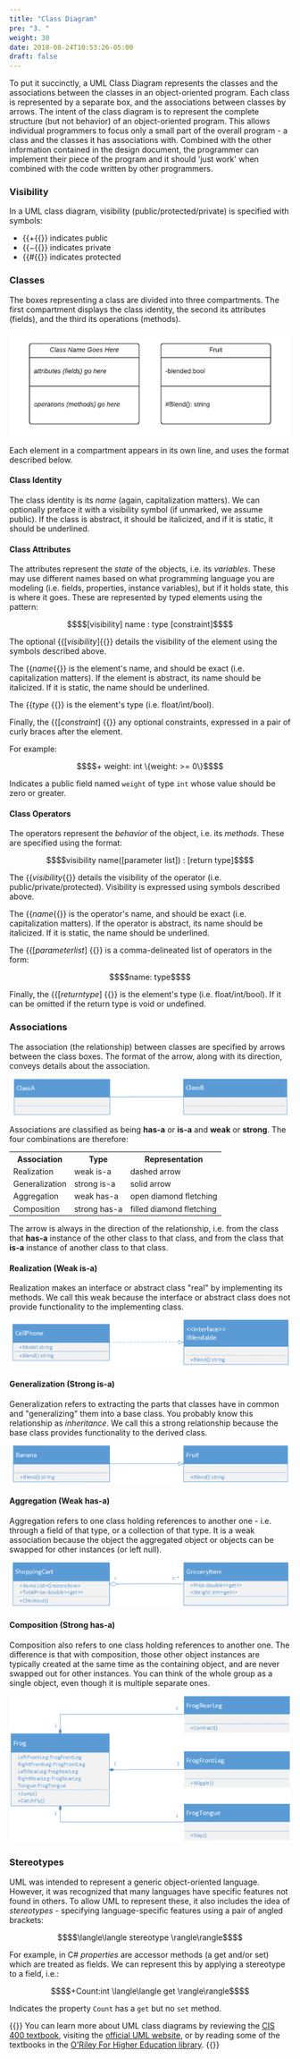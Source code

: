 ```yaml
---
title: "Class Diagram"
pre: "3. "
weight: 30
date: 2018-08-24T10:53:26-05:00
draft: false
---
```


To put it succinctly, a UML Class Diagram represents the classes and the associations between the classes in an object-oriented program.  Each class is represented by a separate box, and the associations between classes by arrows. The intent of the class diagram is to represent the complete structure (but not behavior) of an object-oriented program. This allows individual programmers to focus only a small part of the overall program - a class and the classes it has associations with.  Combined with the other information contained in the design document, the programmer can implement their piece of the program and it should 'just work' when combined with the code written by other programmers.

### Visibility

In a UML class diagram, visibility (public/protected/private) is specified with symbols:
* {{<math>}}$+${{</math>}} indicates public
* {{<math>}}$-${{</math>}} indicates private
* {{<math>}}$\#${{</math>}} indicates protected

### Classes 
The boxes representing a class are divided into three compartments. The first compartment displays the class identity, the second its attributes (fields), and the third its operations (methods). 

![Class Diagram Box Format](/images/2.3.3.1.png)

Each element in a compartment appears in its own line, and uses the format described below.

#### Class Identity
The class identity is its _name_ (again, capitalization matters). We can optionally preface it with a visibility symbol (if unmarked, we assume public). If the class is abstract, it should be italicized, and if it is static, it should be underlined. 

#### Class Attributes 
The attributes represent the _state_ of the objects, i.e. its _variables_.  These may use different names based on what programming language you are modeling (i.e. fields, properties, instance variables), but if it holds state, this is where it goes.  These are represented by typed elements using the pattern:

```math 
$$[visibility] name : type [constraint]$$
```

The optional {{<math>}}$[visibility]${{</math>}} details the visibility of the element using the symbols described above.

The {{<math>}}$name${{</math>}} is the element's name, and should be exact (i.e. capitalization matters). If the element is abstract, its name should be italicized. If it is static, the name should be underlined.

The {{<math>}}$type$ {{</math>}} is the element's type (i.e. float/int/bool).

Finally, the {{<math>}}$[constraint]$ {{</math>}} any optional constraints, expressed in a pair of curly braces after the element.  

For example:

```math 
$$+ weight: int \{weight: >= 0\}$$
```

Indicates a public field named `weight` of type `int` whose value should be zero or greater.

#### Class Operators
The operators represent the _behavior_ of the object, i.e. its _methods_. These are specified using the format:

```math 
$$visibility name([parameter list]) : [return type]$$
```

The {{<math>}}$visibility${{</math>}} details the visibility of the operator (i.e. public/private/protected). Visibility is expressed using symbols described above.

The {{<math>}}$name${{</math>}} is the operator's name, and should be exact (i.e. capitalization matters). If the operator is abstract, its name should be italicized. If it is static, the name should be underlined.

The {{<math>}}$[parameter list]$ {{</math>}} is a comma-delineated list of operators in the form:

```math 
$$name: type$$
```

Finally, the {{<math>}}$[return type]$ {{</math>}} is the element's type (i.e. float/int/bool). If it can be omitted if the return type is void or undefined.

### Associations

The association (the relationship) between classes are specified by arrows between the class boxes. The format of the arrow, along with its direction, conveys details about the association.

![Class Diagram Association Format](/images/2.3.3.2.png)

Associations are classified as being __has-a__ or __is-a__ and __weak__ or __strong__.  The four combinations are therefore:

<table>
  <tr>
    <th>Association</th>
    <th>Type</th>
    <th>Representation</th>
  </tr>
  <tr>
    <td>Realization</td>
    <td>weak is-a</td>
    <td>dashed arrow</td>
  </tr>
  <tr>
    <td>Generalization</td>
    <td>strong is-a</td>
    <td>solid arrow</td>
  </tr>
  <tr>
    <td>Aggregation</td>
    <td>weak has-a</td>
    <td>open diamond fletching</td>
  </tr>
  <tr>
    <td>Composition</td>
    <td>strong has-a</td>
    <td>filled diamond fletching</td>
  </tr>
</table>

The arrow is always in the direction of the relationship, i.e. from the class that **has-a** instance of the other class to that class, and from the class that **is-a** instance of another class to that class.

#### Realization (Weak is-a)

Realization makes an interface or abstract class "real" by implementing its methods. We call this weak because the interface or abstract class does not provide functionality to the implementing class.

![Realization Example](/images/2.3.3.3.png)

#### Generalization (Strong is-a)

Generalization refers to extracting the parts that classes have in common and "generalizing" them into a base class. You probably know this relationship as _inheritance_.  We call this a strong relationship because the base class provides functionality to the derived class.

![Generalization Example](/images/2.3.3.4.png)

#### Aggregation (Weak has-a)

Aggregation refers to one class holding references to another one - i.e. through a field of that type, or a collection of that type.  It is a weak association because the object the aggregated object or objects can be swapped for other instances (or left null).

![Aggregation Example](/images/2.3.3.5.png)

#### Composition (Strong has-a)

Composition also refers to one class holding references to another one.  The difference is that with composition, those other object instances are typically created at the same time as the containing object, and are never swapped out for other instances.  You can think of the whole group as a single object, even though it is multiple separate ones.

![Composition Example](/images/2.3.3.6.png)

### Stereotypes

UML was intended to represent a generic object-oriented language. However, it was recognized that many languages have specific features not found in others.  To allow UML to represent these, it also includes the idea of _stereotypes_ - specifying language-specific features using a pair of angled brackets:

```math
$$\langle\langle stereotype \rangle\rangle$$
```

For example, in C# _properties_ are accessor methods (a get and/or set) which are treated as fields. We can represent this by applying a stereotype to a field, i.e.:

```math 
$$+Count:int \langle\langle get \rangle\rangle$$
```

Indicates the property `Count` has a `get` but no `set` method.

{{<notice info>}}
You can learn more about UML class diagrams by reviewing the <a href="https://textbooks.cs.ksu.edu/cis400/1-object-orientation/05-uml/">CIS 400 textbook</a>, visiting the <a href="https://www.uml.org/">official UML website</a>, or by reading some of the textbooks in the <a href="https://go.oreilly.com/kansas-state-university">O'Riley For Higher Education library</a>.
{{</notice>}}